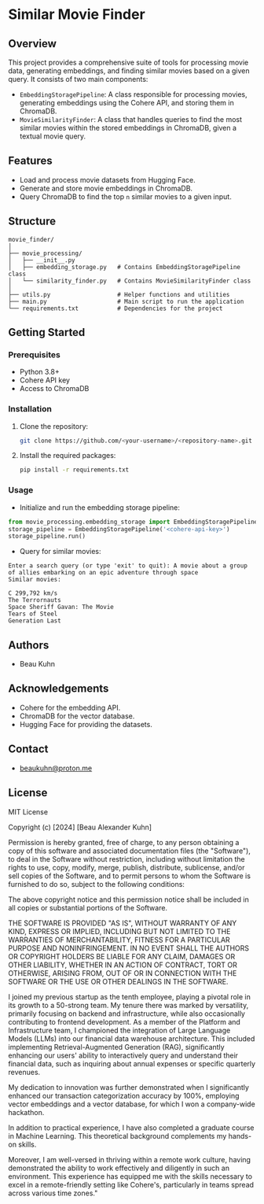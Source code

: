 # Similar Movie Finder

## Overview
This project provides a comprehensive suite of tools for processing movie data, generating embeddings, and finding similar movies based on a given query. It consists of two main components:

- `EmbeddingStoragePipeline`: A class responsible for processing movies, generating embeddings using the Cohere API, and storing them in ChromaDB.
- `MovieSimilarityFinder`: A class that handles queries to find the most similar movies within the stored embeddings in ChromaDB, given a textual movie query.

## Features
- Load and process movie datasets from Hugging Face.
- Generate and store movie embeddings in ChromaDB.
- Query ChromaDB to find the top `n` similar movies to a given input.

## Structure
```
movie_finder/
│
├── movie_processing/
│   ├── __init__.py
│   ├── embedding_storage.py   # Contains EmbeddingStoragePipeline class
│   └── similarity_finder.py   # Contains MovieSimilarityFinder class
│
├── utils.py                   # Helper functions and utilities
├── main.py                    # Main script to run the application
└── requirements.txt           # Dependencies for the project
```

## Getting Started

### Prerequisites
- Python 3.8+
- Cohere API key
- Access to ChromaDB

### Installation
1. Clone the repository:
   ```sh
   git clone https://github.com/<your-username>/<repository-name>.git
   ```
2. Install the required packages:
    ```sh
    pip install -r requirements.txt
    ```
### Usage
- Initialize and run the embedding storage pipeline:
```python
from movie_processing.embedding_storage import EmbeddingStoragePipeline
storage_pipeline = EmbeddingStoragePipeline('<cohere-api-key>')
storage_pipeline.run()
```
- Query for similar movies:
```
Enter a search query (or type 'exit' to quit): A movie about a group of allies embarking on an epic adventure through space
Similar movies:

C 299,792 km/s
The Terrornauts
Space Sheriff Gavan: The Movie
Tears of Steel
Generation Last
```

## Authors
- Beau Kuhn

## Acknowledgements
- Cohere for the embedding API.
- ChromaDB for the vector database.
- Hugging Face for providing the datasets.

## Contact
- beaukuhn@proton.me

## License
MIT License

Copyright (c) [2024] [Beau Alexander Kuhn]

Permission is hereby granted, free of charge, to any person obtaining a copy
of this software and associated documentation files (the "Software"), to deal
in the Software without restriction, including without limitation the rights
to use, copy, modify, merge, publish, distribute, sublicense, and/or sell
copies of the Software, and to permit persons to whom the Software is
furnished to do so, subject to the following conditions:

The above copyright notice and this permission notice shall be included in all
copies or substantial portions of the Software.

THE SOFTWARE IS PROVIDED "AS IS", WITHOUT WARRANTY OF ANY KIND, EXPRESS OR
IMPLIED, INCLUDING BUT NOT LIMITED TO THE WARRANTIES OF MERCHANTABILITY,
FITNESS FOR A PARTICULAR PURPOSE AND NONINFRINGEMENT. IN NO EVENT SHALL THE
AUTHORS OR COPYRIGHT HOLDERS BE LIABLE FOR ANY CLAIM, DAMAGES OR OTHER
LIABILITY, WHETHER IN AN ACTION OF CONTRACT, TORT OR OTHERWISE, ARISING FROM,
OUT OF OR IN CONNECTION WITH THE SOFTWARE OR THE USE OR OTHER DEALINGS IN THE
SOFTWARE.


I joined my previous startup as the tenth employee, playing a pivotal role in its growth to a 50-strong team. My tenure there was marked by versatility, primarily focusing on backend and infrastructure, while also occasionally contributing to frontend development. As a member of the Platform and Infrastructure team, I championed the integration of Large Language Models (LLMs) into our financial data warehouse architecture. This included implementing Retrieval-Augmented Generation (RAG), significantly enhancing our users' ability to interactively query and understand their financial data, such as inquiring about annual expenses or specific quarterly revenues.

My dedication to innovation was further demonstrated when I significantly enhanced our transaction categorization accuracy by 100%, employing vector embeddings and a vector database, for which I won a company-wide hackathon.

In addition to practical experience, I have also completed a graduate course in Machine Learning. This theoretical background complements my hands-on skills.

Moreover, I am well-versed in thriving within a remote work culture, having demonstrated the ability to work effectively and diligently in such an environment. This experience has equipped me with the skills necessary to excel in a remote-friendly setting like Cohere's, particularly in teams spread across various time zones."